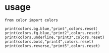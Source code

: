 # usage
`from color import colors`

`print(colors.bg.blue,"print",colors.reset)`
`print(colors.fg.blue,"print2",colors.reset)`
`print(colors.underline,"print3",colors.reset)`
`print(colors.bold,"print4",colors.reset)`
`print(colors.reverse,"print5",colors.reset)`

